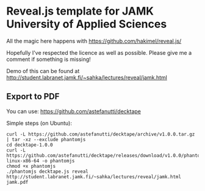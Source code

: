 # Reveal.js template for JAMK University of Applied Sciences

All the magic here happens with https://github.com/hakimel/reveal.js/

Hopefully I've respected the licence as well as possible. Please give me a comment if something is missing!

Demo of this can be found at http://student.labranet.jamk.fi/~sahka/lectures/reveal/jamk.html

## Export to PDF

You can use: https://github.com/astefanutti/decktape

Simple steps (on Ubuntu):

```
curl -L https://github.com/astefanutti/decktape/archive/v1.0.0.tar.gz | tar -xz --exclude phantomjs
cd decktape-1.0.0
curl -L https://github.com/astefanutti/decktape/releases/download/v1.0.0/phantomjs-linux-x86-64 -o phantomjs
chmod +x phantomjs
./phantomjs decktape.js reveal http://student.labranet.jamk.fi/~sahka/lectures/reveal/jamk.html jamk.pdf
```